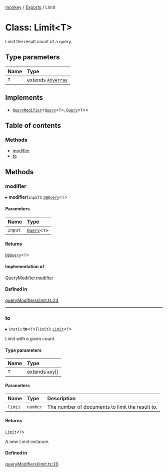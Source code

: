 [monkey](../README.md) / [Exports](../modules.md) / Limit

# Class: Limit<T\>

Limit the result count of a query.

## Type parameters

| Name | Type |
| :------ | :------ |
| `T` | extends [`AnyArray`](../modules.md#anyarray) |

## Implements

- [`QueryModifier`](../interfaces/QueryModifier.md)<[`Query`](../interfaces/Query.md)<`T`\>, [`Query`](../interfaces/Query.md)<`T`\>\>

## Table of contents

### Methods

- [modifier](Limit.md#modifier)
- [to](Limit.md#to)

## Methods

### modifier

▸ **modifier**(`input`): [`DBQuery`](DBQuery.md)<`T`\>

#### Parameters

| Name | Type |
| :------ | :------ |
| `input` | [`Query`](../interfaces/Query.md)<`T`\> |

#### Returns

[`DBQuery`](DBQuery.md)<`T`\>

#### Implementation of

[QueryModifier](../interfaces/QueryModifier.md).[modifier](../interfaces/QueryModifier.md#modifier)

#### Defined in

[queryModifiers/limit.ts:24](https://github.com/bpisano/monkey/blob/e8932a5/src/queryModifiers/limit.ts#L24)

___

### to

▸ `Static` **to**<`T`\>(`limit`): [`Limit`](Limit.md)<`T`\>

Limit with a given count.

#### Type parameters

| Name | Type |
| :------ | :------ |
| `T` | extends `any`[] |

#### Parameters

| Name | Type | Description |
| :------ | :------ | :------ |
| `limit` | `number` | The number of documents to limit the result to. |

#### Returns

[`Limit`](Limit.md)<`T`\>

A new Limit instance.

#### Defined in

[queryModifiers/limit.ts:20](https://github.com/bpisano/monkey/blob/e8932a5/src/queryModifiers/limit.ts#L20)
